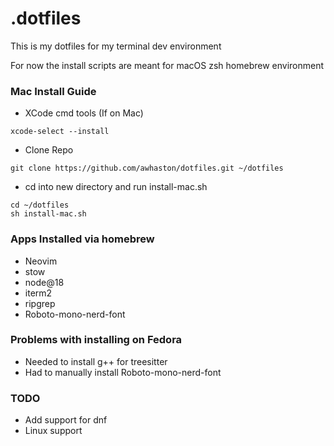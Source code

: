 # .dotfiles

This is my dotfiles for my terminal dev environment

For now the install scripts are meant for macOS zsh homebrew environment

### Mac Install Guide

- XCode cmd tools (If on Mac)

```
xcode-select --install
```

- Clone Repo

```
git clone https://github.com/awhaston/dotfiles.git ~/dotfiles
```

- cd into new directory and run install-mac.sh

```
cd ~/dotfiles
sh install-mac.sh
```

### Apps Installed via homebrew

- Neovim
- stow
- node@18
- iterm2
- ripgrep
- Roboto-mono-nerd-font

### Problems with installing on Fedora

- Needed to install g++ for treesitter
- Had to manually install Roboto-mono-nerd-font

### TODO

- Add support for dnf
- Linux support
